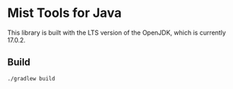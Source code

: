 # Mist Tools for Java

This library is built with the LTS version of the OpenJDK,
which is currently 17.0.2.

## Build

```shell
./gradlew build
```

